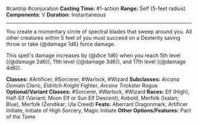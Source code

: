 #cantrip #conjuration
**Casting Time:** #1-action
**Range:** Self (5-feet radius)
**Components:** V
**Duration:** Instantaneous

---

You create a momentary circle of spectral blades that sweep around you. All other creatures within 5 feet of you must succeed on a Dexterity saving throw or take {@damage 1d6} force damage.

This spell's damage increases by {@dice 1d6} when you reach 5th level ({@damage 2d6}), 11th level ({@damage 3d6}), and 17th level ({@damage 4d6}).


**Classes:** #Artificer, #Sorcerer, #Warlock, #Wizard
**Subclasses:** *Arcana Domain* Cleric, *Eldritch Knight* Fighter, *Arcane Trickster* Rogue
**Optional/Variant Classes:** #Sorcerer, #Warlock, #Wizard
**Races:** Elf (High), Half-Elf (Variant; Moon Elf or Sun Elf Descent), Kobold, Merfolk (Ixalan; Blue), Merfolk (Zendikar; Ula Creed)
**Feats:** Aberrant Dragonmark, Artificer Initiate, Initiate of High Sorcery, Magic Initiate
**Other Options/Features:** Pact of the Tome
